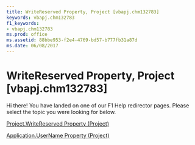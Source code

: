 ```yaml
---
title: WriteReserved Property, Project [vbapj.chm132783]
keywords: vbapj.chm132783
f1_keywords:
- vbapj.chm132783
ms.prod: office
ms.assetid: 88bbe953-f2e4-4769-bd57-b777fb31a87d
ms.date: 06/08/2017
---
```



# WriteReserved Property, Project [vbapj.chm132783]

Hi there! You have landed on one of our F1 Help redirector pages. Please select the topic you were looking for below.

[Project.WriteReserved Property (Project)](http://msdn.microsoft.com/library/0899e9ec-f7ce-5be8-400a-183172b5d4b5%28Office.15%29.aspx)

[Application.UserName Property (Project)](http://msdn.microsoft.com/library/c501ef16-f4c8-3c08-69b8-3e9756db8336%28Office.15%29.aspx)


